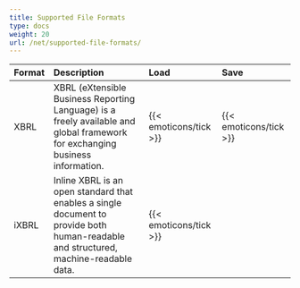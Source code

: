 ```yaml
---
title: Supported File Formats
type: docs
weight: 20
url: /net/supported-file-formats/
---
```


|**Format**|**Description**|**Load**|**Save**|
| :- | :- | :- | :- |
|XBRL|XBRL (eXtensible Business Reporting Language) is a freely available and global framework for exchanging business information.|{{< emoticons/tick >}}|{{< emoticons/tick >}}|
|iXBRL|Inline XBRL is an open standard that enables a single document to provide both human-readable and structured, machine-readable data.|{{< emoticons/tick >}}| |
